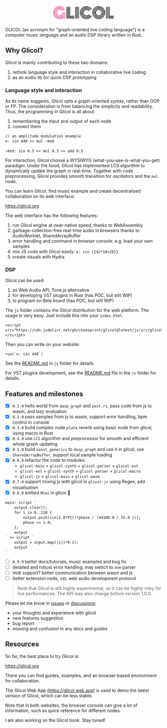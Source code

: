 <div align="center">
  <br />
  <p>
    <a href="https://glicol.org"><img src="./logo.png" width="200" /></a>
  </p>
</div>

GLICOL (an acronym for "graph-oriented live coding language") is a computer music language and an audio DSP library written in Rust.

## Why Glicol?
Glicol is mainly contributing to these two domains:

1. rethink language style and interaction in collaborative live coding
2. as an audio lib for quick DSP prototyping

### Language style and interaction

As its name suggests, Glicol opts a graph-oriented syntax, rather than OOP or FP.
The consideration is from balancing the simplicity and readability.
Thus, the programming in Glicol is all about:
1. remembering the input and output of each node
2. connect them

```
// an amplitude modulation example
o: sin 440 >> mul ~mod

~mod: sin 0.5 >> mul 0.3 >> add 0.5
```

For interaction, Glicol choose a WYSIWYG (what-you-see-is-what-you-get) paradigm. Under the hood, Glicol has implemented LCS algorithm to dynamically update the graph in real-time. Together with code preprocessing, Glicol provides smooth transition for oscillators and the `mul` node.

You can learn Glicol, find music example and create decentralised collaboration on its web interface:

https://glicol.org

The web interface has the following features:
1. run Glicol engine at near-native speed, thanks to WebAssembly
2. garbage-collection-free real-time audio in browsers thanks to AudioWorklet, SharedArrayBuffer
3. error handling and command in browser console: e.g. load your own samples
4. mix JS code with Glicol easily: `o: sin {{42*10+20}}`
5. create visuals with Hydra

### DSP

Glicol can be used:

1. as Web Audio API, Tone.js alternative
2. for developing VST plugins in Rust (has POC, but still WIP)
3. to program on Bela board (has POC, but still WIP)

The `js` folder contains the Glicol distribution for the web platform.
The usage is very easy. Just include this into your `index.html`:
```
<script src="https://cdn.jsdelivr.net/gh/chaosprint/glicol@latest/js/src/glicol.js"></script>
```
Then you can write on your website:
```
run(`o: sin 440`)
```

See the [README.md](./js/README.md) in `js` folder for details.

For VST plugins development, see the [README.md](./rs/README.md) file in the `rs` folder for details.

## Features and milestones

- [x] `0.1.0` hello world from `dasp_graph` and `pest.rs`, pass code from js to wasm, and lazy evaluation
- [x] `0.2.0` pass samples from js to wasm, support error handling, bpm control in console
- [x] `0.3.0` build complex node `plate` reverb using basic node from glicol, using macro in Rust
- [x] `0.4.0` use `LCS` algorithm and preprocessor for smooth and efficient whole graph updating
- [x] `0.5.0` build `const_generics` to `dasp_graph` and use it in glicol, use `SharedArrayBuffer`, support local sample loading
- [x] `0.6.0` refactor the code to modules: 
    - `glicol-main` = `glicol-synth` + `glicol-parser` + `glicol-ext`
    - `glicol-ext` = `glicol-synth` + `glicol-parser` + `glicol-macro`
    - `glicol-js` = `glicol-main` + `glicol-wasm`
- [x] `0.7.0` support mixing js with glicol in `glicol-js` using Regex; add visualisation
- [x] `0.8.0` embed `Rhai` in glicol 🎉
```
main: script `
    output.clear();
    for i in 0..128 {
        output.push(sin(2.0*PI()*phase / (44100.0 / 55.0 )));
        phase += 1.0;
    };
    output
` >> script `
    output = input.map(|i|i*0.1);
    output
`
```
- [ ] `0.9.0` better docs/tutorials, music examples and bug fix
- [ ] detailed and robust error handling; may swtich to `nom` parser
- [ ] midi support? better communication between wasm and js
- [ ] better extension node, vst, web audio development protocol 

> Note that Glicol is still highly experimental, so it can be highly risky for live performances. The API may also change before version 1.0.0.

Please let me know in [issues](https://github.com/chaosprint/glicol/issues) or [discussions](https://github.com/chaosprint/glicol/discussions):
- your thoughts and experience with glicol
- new features suggestion
- bug report
- missing and confusion in any docs and guides

## Resources

So far, the best place to try Glicol is:

https://glicol.org

There you can find guides, examples, and an browser-based environment for collaboration.

The Glicol Web App (https://glicol.web.app) is used to demo the latest version of Glicol, which can be less stable.

Note that in both websites, the browser console can give a lot of information, such as quick reference for different nodes.

I am also working on the Glicol book. Stay tuned!